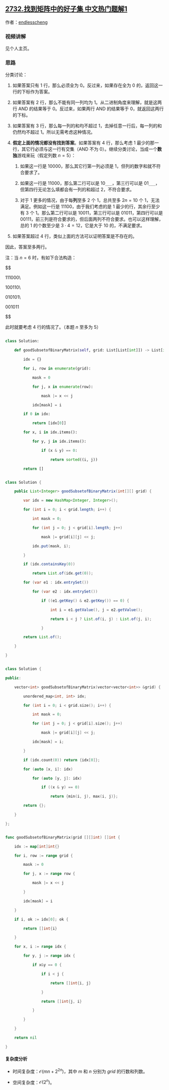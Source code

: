 ## [2732.找到矩阵中的好子集 中文热门题解1](https://leetcode.cn/problems/find-a-good-subset-of-the-matrix/solutions/100000/xiang-xi-fen-xi-wei-shi-yao-zhi-duo-kao-mbl6a)

作者：[endlesscheng](https://leetcode.cn/u/endlesscheng)

### 视频讲解

见个人主页。

### 思路

分类讨论：

1. 如果答案只有 $1$ 行，那么必须全为 $0$。反过来，如果存在全为 $0$ 的，返回这一行的下标作为答案。
2. 如果答案有 $2$ 行，那么不能有同一列均为 $1$。从二进制角度来理解，就是这两行 AND 的结果等于 $0$。反过来，如果两行 AND 的结果等于 $0$，就返回这两行的下标。
3. 如果答案有 $3$ 行，那么每一列的和均不超过 $1$，去掉任意一行后，每一列的和仍然均不超过 $1$。所以无需考虑这种情况。
4. **假定上面的情况都没有找到答案**。如果答案有 $4$ 行，那么考虑 $1$ 最少的那一行，其它行必须与这一行有交集（AND 不为 $0$）。继续分类讨论，当成一个**数独**游戏来玩（假定列数 $n=5$）：
   1. 如果这一行是 $10000$，那么其它行第一列必须是 $1$，但列的数字和就不符合要求了。
   2. 如果这一行是 $11000$，那么第二行可以是 $10\texttt{\_\_\_}$，第三行可以是 $01\texttt{\_\_\_}$，但第四行无论怎么填都会有一列的和超过 $2$，不符合要求。
   3. 对于 $1$ 更多的情况，由于每**列**至多 $2$ 个 $1$，总共至多 $2n=10$ 个 $1$，无法满足。例如这一行是 $11100$，由于我们考虑的是 $1$ 最少的行，其余行至少有 $3$ 个 $1$。那么第二行可以是 $10011$，第三行可以是 $01011$，第四行可以是 $00111$，前三列是符合要求的，但后面两列不符合要求。也可以这样理解，总的 $1$ 的个数至少是 $3\cdot 4=12$，它是大于 $10$ 的，不满足要求。
5. 如果答案超过 $4$ 行，类似上面的方法可以证明答案是不存在的。

因此，答案至多两行。

注：当 $n=6$ 时，有如下合法构造：

$$
111000\\
100110\\
010101\\
001011
$$

此时就要考虑 $4$ 行的情况了。（本题 $n$ 至多为 $5$）

```py [sol-Python3]
class Solution:
    def goodSubsetofBinaryMatrix(self, grid: List[List[int]]) -> List[int]:
        idx = {}
        for i, row in enumerate(grid):
            mask = 0
            for j, x in enumerate(row):
                mask |= x << j
            idx[mask] = i
        if 0 in idx:
            return [idx[0]]
        for x, i in idx.items():
            for y, j in idx.items():
                if (x & y) == 0:
                    return sorted((i, j))
        return []
```

```java [sol-Java]
class Solution {
    public List<Integer> goodSubsetofBinaryMatrix(int[][] grid) {
        var idx = new HashMap<Integer, Integer>();
        for (int i = 0; i < grid.length; i++) {
            int mask = 0;
            for (int j = 0; j < grid[i].length; j++)
                mask |= grid[i][j] << j;
            idx.put(mask, i);
        }
        if (idx.containsKey(0))
            return List.of(idx.get(0));
        for (var e1 : idx.entrySet())
            for (var e2 : idx.entrySet())
                if ((e1.getKey() & e2.getKey()) == 0) {
                    int i = e1.getValue(), j = e2.getValue();
                    return i < j ? List.of(i, j) : List.of(j, i);
                }
        return List.of();
    }
}
```

```cpp [sol-C++]
class Solution {
public:
    vector<int> goodSubsetofBinaryMatrix(vector<vector<int>> &grid) {
        unordered_map<int, int> idx;
        for (int i = 0; i < grid.size(); i++) {
            int mask = 0;
            for (int j = 0; j < grid[i].size(); j++)
                mask |= grid[i][j] << j;
            idx[mask] = i;
        }
        if (idx.count(0)) return {idx[0]};
        for (auto [x, i]: idx)
            for (auto [y, j]: idx)
                if ((x & y) == 0)
                    return {min(i, j), max(i, j)};
        return {};
    }
};
```

```go [sol-Go]
func goodSubsetofBinaryMatrix(grid [][]int) []int {
	idx := map[int]int{}
	for i, row := range grid {
		mask := 0
		for j, x := range row {
			mask |= x << j
		}
		idx[mask] = i
	}
	if i, ok := idx[0]; ok {
		return []int{i}
	}
	for x, i := range idx {
		for y, j := range idx {
			if x&y == 0 {
				if i < j {
					return []int{i, j}
				}
				return []int{j, i}
			}
		}
	}
	return nil
}
```

#### 复杂度分析

- 时间复杂度：$\mathcal{O}(mn+2^{2n})$，其中 $m$ 和 $n$ 分别为 $\textit{grid}$ 的行数和列数。
- 空间复杂度：$\mathcal{O}(2^n)$。
